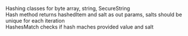 Hashing classes for byte array, string, SecureString<br/>
Hash method returns hashedItem and salt as out params, salts should be unique for each iteration<br/>
HashesMatch checks if hash maches provided value and salt<br/>
